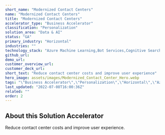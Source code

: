 ```yaml
---
short_name: "Modernized Contact Centers"
name: "Modernized Contact Centers"
title: "Modernized Contact Centers"
accelerator_type: "Business Accelerator"
classification: "Personalization"
solution_area: "Data & AI"
status: "GA"
primary_industry: "Horizontal"
industries: ""
technology_stack: "Azure Machine Learning,Bot Services,Cognitive Search,Cognitive Services"
github_url: 
demo_url: 
customer_overview_url: 
customer_deck_url: 
short_text: "Reduce contact center costs and improve user experience"
hero_image: assets/images/Modernized_Contact_Center_Hero.webp
tags: "\"Business Accelerator\",\"Personalization\",\"Horizontal\",\"Azure Machine Learning\",\"Bot Services\",\"Cognitive Search\",\"Cognitive Services\",\"Data & AI\",\"GA\""
last_updated: "2022-07-08T16:00:36Z"
related: ""
order: 2
---
```

## About this Solution Accelerator

Reduce contact center costs and improve user experience.